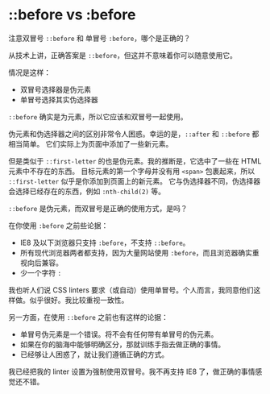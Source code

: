 # ::before vs :before

注意双冒号 `::before` 和 单冒号 `:before`，哪个是正确的？

从技术上讲，正确答案是 `::before`，但这并不意味着你可以随意使用它。

情况是这样：

- 双冒号选择器是伪元素
- 单冒号选择其实伪选择器

`::before` 确实是为元素，所以它应该和双冒号一起使用。

伪元素和伪选择器之间的区别非常令人困惑。幸运的是，`::after` 和 `::before` 都相当简单。
它们实际上为页面中添加了一些新元素。

但是类似于 `::first-letter` 的也是伪元素。我的推断是，它选中了一些在 HTML 元素中不存在的东西。
目标元素的第一个字母并没有用 `<span>` 包裹起来，所以 `::first-letter` 似乎是你添加到页面上的新元素。
它与伪选择器不同，伪选择器会选择已经存在的东西，例如 `:nth-child(2)` 等。

`::before` 是伪元素，而双冒号是正确的使用方式，是吗？

在你使用 `:before` 之前些论据：

- IE8 及以下浏览器只支持 `:before`，不支持 `::before`。
- 所有现代浏览器两者都支持，因为大量网站使用 `:before`，而且浏览器确实重视向后兼容。
- 少一个字符 `:`

我也听人们说 CSS linters 要求（或自动）使用单冒号。个人而言，我同意他们这样做。似乎很好。我比较重视一致性。

另一方面，在使用 `::before` 之前也有这样的论据：

- 单冒号伪元素是一个错误。将不会有任何带有单冒号的伪元素。
- 如果在你的脑海中能够明确区分，那就训练手指去做正确的事情。
- 已经够让人困惑了，就让我们遵循正确的方式。

我已经把我的 linter 设置为强制使用双冒号。我不再支持 IE8 了，做正确的事情感觉还不错。
